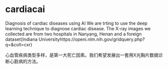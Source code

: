 # cardiacai
Diagnosis of cardiac diseases using AI
We are trting to use the deep learning technique to diagnose cardiac disease.
The X-ray images we collected are from two hospitals in Nanyang, Henan and a foreign dataset(Indiana Universityhttps://openi.nlm.nih.gov/gridquery.php?q=&coll=cxr)

心血管疾病类型多样，是第一大死亡因素。我们希望发展出一套用X光胸片数据诊断心脏病的方法。

